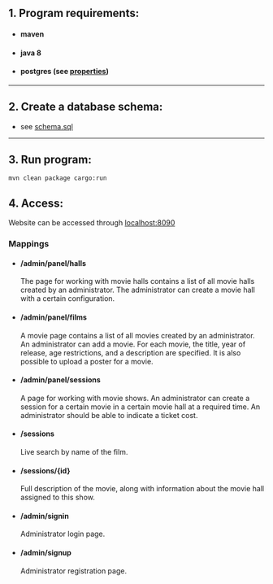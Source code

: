 ## 1. Program requirements:
- #### maven
- #### java 8
- #### postgres (see [properties](src/main/resources/hibernate.properties))

---

## 2. Create a database schema:
- see [schema.sql](src/main/resources//sql/schema.sql)

---

## 3. Run program:
```
mvn clean package cargo:run
```

## 4. Access:
Website can be accessed through [localhost:8090](http://localhost:8090)
### Mappings
- #### /admin/panel/halls
  The page for working with movie halls contains a list of all movie halls created by an
  administrator. The administrator can create a movie hall with a certain configuration.
- #### /admin/panel/films
  A movie page contains a list of all movies created by an administrator. An administrator
  can add a movie. For each movie, the title, year of release, age restrictions, and a
  description are specified. It is also possible to upload a poster for a movie.
- #### /admin/panel/sessions
  A page for working with movie shows. An administrator can create a session for a certain
  movie in a certain movie hall at a required time. An administrator should be able to
  indicate a ticket cost.
- #### /sessions
  Live search by name of the film.
- #### /sessions/{id}
  Full description of the movie, along with information about the movie hall assigned to this show.
- #### /admin/signin
  Administrator login page.
- #### /admin/signup
  Administrator registration page.
